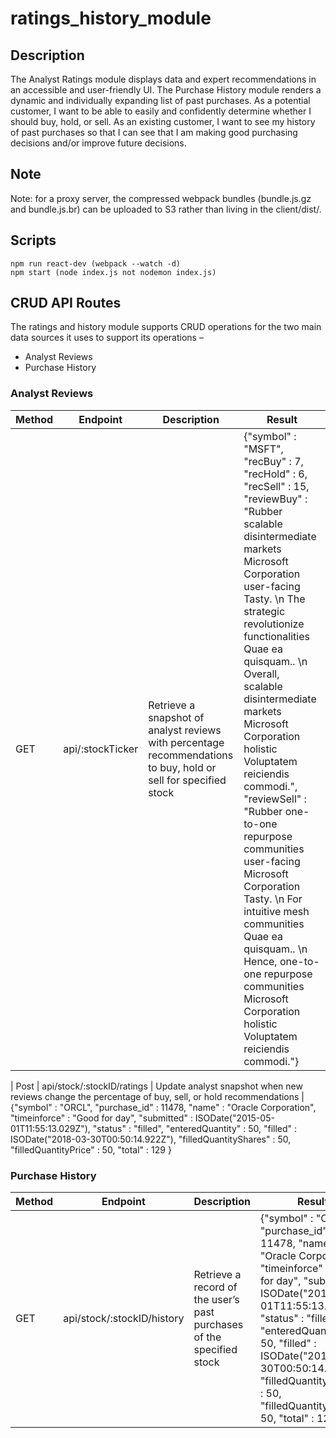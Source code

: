 # ratings_history_module
## Description
The Analyst Ratings module displays data and expert recommendations in an accessible and user-friendly UI. The Purchase History module renders a dynamic and individually expanding list of past purchases.    As a potential customer, I want to be able to easily and confidently determine whether I should buy, hold, or sell.   As an existing customer, I want to see my history of past purchases so that I can see that I am making good purchasing decisions and/or improve future decisions. 


## Note
Note: for a proxy server, the compressed webpack bundles (bundle.js.gz and bundle.js.br) can be uploaded to S3 rather than living in the client/dist/.

## Scripts
```
npm run react-dev (webpack --watch -d)
npm start (node index.js not nodemon index.js)
```

## CRUD API Routes
The ratings and history module supports CRUD operations for the two main data sources it uses to support its operations – 
* Analyst Reviews
* Purchase History

### Analyst Reviews

| Method | Endpoint | Description | Result
| --- | --- | --- | --- | 
| GET | api/:stockTicker | Retrieve a snapshot of analyst reviews with percentage recommendations to buy, hold or sell for specified stock | {"symbol" : "MSFT", "recBuy" : 7, "recHold" : 6, "recSell" : 15, "reviewBuy" : "Rubber scalable disintermediate markets Microsoft Corporation user-facing Tasty. \n The strategic revolutionize functionalities Quae ea quisquam.. \n Overall, scalable disintermediate markets Microsoft Corporation holistic Voluptatem reiciendis commodi.", "reviewSell" : "Rubber one-to-one repurpose communities user-facing Microsoft Corporation Tasty. \n For intuitive mesh communities Quae ea quisquam.. \n Hence, one-to-one repurpose communities Microsoft Corporation holistic Voluptatem reiciendis commodi."}

| Post | api/stock/:stockID/ratings | Update analyst snapshot when new reviews change the percentage of buy, sell, or hold recommendations | {"symbol" : "ORCL", "purchase_id" : 11478, "name" : "Oracle Corporation", "timeinforce" : "Good for day", "submitted" : ISODate("2015-05-01T11:55:13.029Z"), "status" : "filled", "enteredQuantity" : 50, "filled" : ISODate("2018-03-30T00:50:14.922Z"), "filledQuantityShares" : 50, "filledQuantityPrice" : 50, "total" : 129 }

### Purchase History

| Method | Endpoint | Description | Result
| --- | --- | --- | --- | 
| GET | api/stock/:stockID/history | Retrieve a record of the user’s past purchases of the specified stock | {"symbol" : "ORCL", "purchase_id" : 11478, "name" : "Oracle Corporation", "timeinforce" : "Good for day", "submitted" : ISODate("2015-05-01T11:55:13.029Z"), "status" : "filled", "enteredQuantity" : 50, "filled" : ISODate("2018-03-30T00:50:14.922Z"), "filledQuantityShares" : 50, "filledQuantityPrice" : 50, "total" : 129 }


